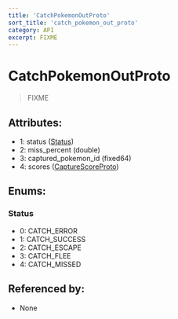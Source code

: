 ```yaml
---
title: 'CatchPokemonOutProto'
sort_title: 'catch_pokemon_out_proto'
category: API
excerpt: FIXME
---
```


# CatchPokemonOutProto

> FIXME

## Attributes:

- 1: status ([Status](#status))
- 2: miss_percent (double)
- 3: captured_pokemon_id (fixed64)
- 4: scores ([CaptureScoreProto](../CaptureScoreProto/))

## Enums:

### Status
- 0: CATCH_ERROR
- 1: CATCH_SUCCESS
- 2: CATCH_ESCAPE
- 3: CATCH_FLEE
- 4: CATCH_MISSED

## Referenced by:

- None
